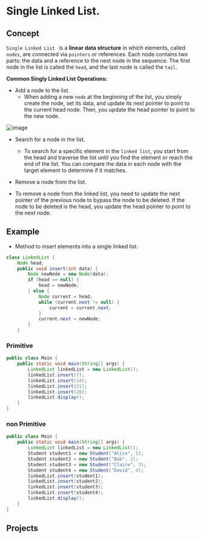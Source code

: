 # Single Linked List.

## Concept 

`Single Linked List ` is a **linear data structure** in which elements, called `nodes`, are connected via `pointers` or references. Each node contains two parts: the data and a reference to the next node in the sequence. The first node in the list is called the `head`, and the last node is called the `tail`.

**Common Singly Linked List Operations:**

* Add a node to the list.
    * When adding a new `node` at the beginning of the list, you simply create the node, set its data, and update its next pointer to point to the current head 
      node. Then, you update the head pointer to point to the new node.
      
![image](https://github.com/SAFCSP-Team/data-structures-and-algorithms-bootcamp/assets/148945652/5951ae52-4328-4750-8e46-3c289c1fb7bf)

* Search for a node in the list.
    * To search for a specific element in the `linked list`, you start from the head and traverse the list until you find the element or reach the end of the list. You can compare the data in each node with the target element to determine if it matches.

* Remove a node from the list.
* To remove a node from the linked list, you need to update the next pointer of the previous node to bypass the node to be deleted. If the node to be deleted is the head, you update the head pointer to point to the next node. 
## Example 
* Method to insert elements into a single linked list.
```java
class LinkedList {
    Node head;
    public void insert(int data) {
        Node newNode = new Node(data);
        if (head == null) {
            head = newNode;
        } else {
            Node current = head;
            while (current.next != null) {
                current = current.next;
            }
            current.next = newNode;
        }
    }
```
### Primitive 
```java
public class Main {
    public static void main(String[] args) {
        LinkedList linkedList = new LinkedList();
        linkedList.insert(7);
        linkedList.insert(14);
        linkedList.insert(21);
        linkedList.insert(28);
        linkedList.display();
    }
}
```

### non Primitive
```java
public class Main {
    public static void main(String[] args) {
        LinkedList linkedList = new LinkedList();
        Student student1 = new Student("Alice", 1);
        Student student2 = new Student("Bob", 2);
        Student student3 = new Student("Claire", 3);
        Student student4 = new Student("David", 4);
        linkedList.insert(student1);
        linkedList.insert(student2);
        linkedList.insert(student3);
        linkedList.insert(student4);
        linkedList.display();
    }
}
```

## Projects

